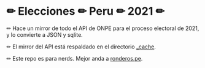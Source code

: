 # ✏ Elecciones ✏ Peru ✏ 2021 ✏

✏ Hace un mirror de todo el API de ONPE para el proceso electoral de 2021, y lo convierte a JSON y sqlite.

✏ El mirror del API está respaldado en el directorio [_cache](_cache/).

✏ Este repo es para nerds. Mejor anda a [ronderos.pe](https://ronderos.pe/).
